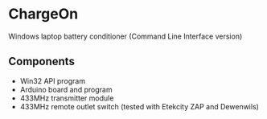 # ChargeOn
Windows laptop battery conditioner (Command Line Interface version)

## Components
* Win32 API program
* Arduino board and program
* 433MHz transmitter module
* 433MHz remote outlet switch (tested with Etekcity ZAP and Dewenwils)
